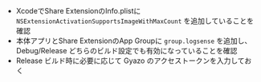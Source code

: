 - XcodeでShare ExtensionのInfo.plistに `NSExtensionActivationSupportsImageWithMaxCount` を追加していることを確認
- 本体アプリとShare ExtensionのApp Groupに `group.logsense` を追加し、Debug/Release どちらのビルド設定でも有効になっていることを確認
- Release ビルド時に必要に応じて Gyazo のアクセストークンを入力しておく
